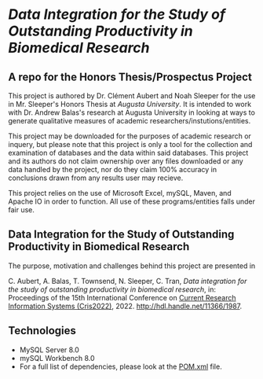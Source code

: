# *Data Integration for the Study of Outstanding Productivity in Biomedical Research*

## A repo for the Honors Thesis/Prospectus Project

This project is authored by Dr. Clément Aubert and Noah Sleeper for the use in Mr. Sleeper's Honors Thesis at *Augusta University*. It is intended to work with Dr. Andrew Balas's research at Augusta University in looking at ways to generate qualitative measures of academic researchers/instutions/entities.

This project may be downloaded for the purposes of academic research or inquery, but please note that this project is only a tool for the collection and examination of databases and the data within said databases. This project and its authors do not claim ownership over any files downloaded or any data handled by the project, nor do they claim 100% accuracy in conclusions drawn from any results user may recieve.

This project relies on the use of Microsoft Excel, mySQL, Maven, and Apache IO in order to function. All use of these programs/entities falls under fair use.

## Data Integration for the Study of Outstanding Productivity in Biomedical Research

The purpose, motivation and challenges behind this project are presented in

C. Aubert, A. Balas, T. Townsend, N. Sleeper, C. Tran, _Data integration for the study of outstanding productivity in biomedical research_, in: Proceedings of the 15th International Conference on [Current Research Information Systems (Cris2022)](https://cris2022.srce.hr/), 2022. <http://hdl.handle.net/11366/1987>.

## Technologies

- MySQL Server 8.0
- mySQL Workbench 8.0
- For a full list of dependencies, please look at the [POM.xml](Project/Database-IO/pom.xml) file.

